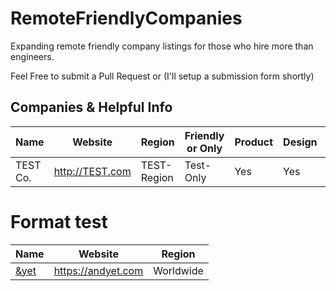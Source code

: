 # RemoteFriendlyCompanies
Expanding remote friendly company listings for those who hire more than engineers.

Feel Free to submit a Pull Request or (I'll setup a submission form shortly)

## Companies & Helpful Info

Name | Website | Region | Friendly or Only | Product | Design | Engineering | Glassdoor_URL
------------ | ------- | ------- | --------- | --------- | ----------- | --------- | ------
TEST Co. | http://TEST.com | TEST-Region | Test-Only | Yes | Yes | Yes | http://glassdoor.com/test/

# Format test
Name | Website | Region
------------ | ------- | -------
[&yet](/company-profiles/and-yet.md) | https://andyet.com | Worldwide
